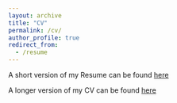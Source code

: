 ```yaml
---
layout: archive
title: "CV"
permalink: /cv/
author_profile: true
redirect_from:
  - /resume
---
```


A short version of my Resume can be found [here](http://academicpages.github.io/files/Naman_Work_Resume.pdf)

A longer version of my CV can be found [here](http://academicpages.github.io/files/Naman_CV.pdf)